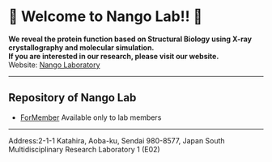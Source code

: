 # 🧬 Welcome to Nango Lab!! 🧬

**We reveal the protein function based on Structural Biology using X-ray crystallography and molecular simulation.**<br>
**If you are interested in our research, please visit our website.**<br>
Website: [Nango Laboratory](https://www2.tagen.tohoku.ac.jp/lab/nango/html/en/index.html)

---
## Repository of Nango Lab
- [ForMember](https://github.com/NangoLab/ForMember/tree/main) Available only to lab members

---
Address:2-1-1 Katahira, Aoba-ku, Sendai 980-8577, Japan South Multidisciplinary Research Laboratory 1 (E02)
